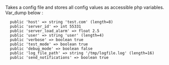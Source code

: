 Takes a config file and stores all config values as accessible php variables. Var_dump below : 

```object(ConfigParser)[1]
  public 'host' => string 'test.com' (length=8)
  public 'server_id' => int 55331
  public 'server_load_alarm' => float 2.5
  public 'user' => string 'user' (length=4)
  public 'verbose' => boolean true
  public 'test_mode' => boolean true
  public 'debug_mode' => boolean false
  public 'log_file_path' => string '/tmp/logfile.log' (length=16)
  public 'send_notifications' => boolean true
  ```
